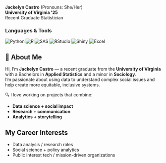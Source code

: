 **Jackelyn Castro** (Pronouns: She/Her)  
**University of Virginia '25**  
Recent Graduate Statistician  

### Languages & Tools

<p>
  <img src="https://img.shields.io/badge/Python-FFD700?style=for-the-badge&logo=python&logoColor=black" alt="Python"/>
  <img src="https://img.shields.io/badge/R-006400?style=for-the-badge&logo=r&logoColor=white" alt="R"/>
  <img src="https://img.shields.io/badge/SAS-8B0000?style=for-the-badge&logo=sas&logoColor=white" alt="SAS"/>
  <img src="https://img.shields.io/badge/RStudio-1E90FF?style=for-the-badge&logo=rstudio&logoColor=white" alt="RStudio"/>
  <img src="https://img.shields.io/badge/Shiny-9932CC?style=for-the-badge&logo=rstudio&logoColor=white" alt="Shiny"/>
  <img src="https://img.shields.io/badge/Excel-228B22?style=for-the-badge&logo=microsoft-excel&logoColor=white" alt="Excel"/>
</p>



## 👋 About Me

Hi, I’m **Jackelyn Castro** — a recent graduate from the **University of Virginia** with a Bachelors in **Applied Statistics** and a minor in **Sociology**.  
I’m passionate about using data to understand complex social issues and help create more equitable, inclusive systems.

🔍 I love working on projects that combine:
- **Data science + social impact**
- **Research + communication**
- **Analytics + storytelling**

## My Career Interests
- Data analysis / research roles  
- Social science + policy analytics  
- Public interest tech / mission-driven organizations

<!---
jackiecstro/jackiecstro is a ✨ special ✨ repository because its `README.md` (this file) appears on your GitHub profile.
You can click the Preview link to take a look at your changes.
--->
